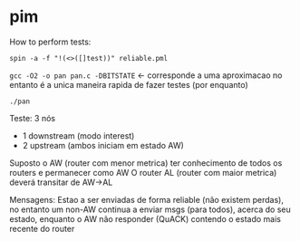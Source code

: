 # pim

How to perform tests:

`spin -a -f "!(<>([]test))" reliable.pml`

`gcc -O2 -o pan pan.c -DBITSTATE` <- corresponde a uma aproximacao no entanto é a unica maneira rapida de fazer testes (por enquanto)

`./pan`




Teste:
3 nós
 - 1 downstream (modo interest)
 - 2 upstream (ambos iniciam em estado AW)

Suposto o AW (router com menor metrica) ter conhecimento de todos os routers e permanecer como AW
O router AL (router com maior metrica) deverá transitar de AW->AL


Mensagens:
Estao a ser enviadas de forma reliable (não existem perdas), no entanto um non-AW continua a enviar msgs (para todos), acerca do seu estado, enquanto o AW não responder (QuACK) contendo o estado mais recente do router
